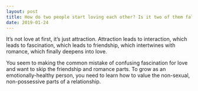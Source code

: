 ```yaml
---
layout: post
title: How do two people start loving each other? Is it two of them falling in love by coincidence? Or is it one falling in love by coincidence, and tries to do anything to make the other one also fall in love?
date: 2019-01-24
---
```


<p>It’s not love at first, it’s just attraction. Attraction leads to interaction, which leads to fascination, which leads to friendship, which intertwines with romance, which finally deepens into love.</p><p>You seem to making the common mistake of confusing fascination for love and want to skip the friendship and romance parts. To grow as an emotionally-healthy person, you need to learn how to value the non-sexual, non-possessive parts of a relationship.</p>
